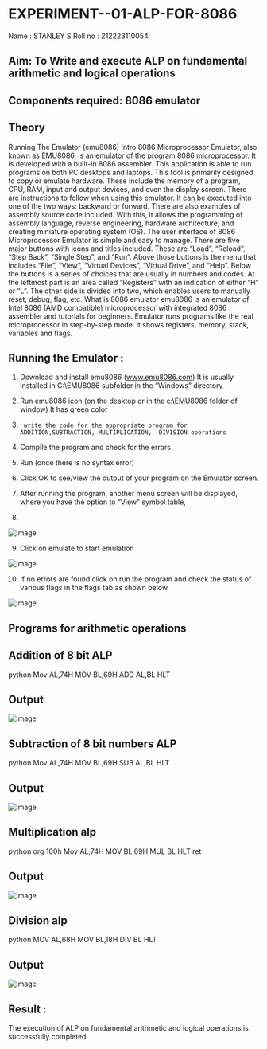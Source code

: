 # EXPERIMENT--01-ALP-FOR-8086
Name : STANLEY S
Roll no : 212223110054

## Aim: To Write and execute ALP on fundamental arithmetic and logical operations
## Components required: 8086  emulator 
## Theory 
Running The Emulator (emu8086) Intro 8086 Microprocessor Emulator, also known as EMU8086, is an emulator of the program 8086 microprocessor. It is developed with a built-in 8086 assembler. This application is able to run programs on both PC desktops and laptops. This tool is primarily designed to copy or emulate hardware. These include the memory of a program, CPU, RAM, input and output devices, and even the display screen. There are instructions to follow when using this emulator. It can be executed into one of the two ways: backward or forward. There are also examples of assembly source code included. With this, it allows the programming of assembly language, reverse engineering, hardware architecture, and creating miniature operating system (OS). The user interface of 8086 Microprocessor Emulator is simple and easy to manage. There are five major buttons with icons and titles included. These are “Load”, “Reload”, “Step Back”, “Single Step”, and “Run”. Above those buttons is the menu that includes “File”, “View”, “Virtual Devices”, “Virtual Drive”, and “Help”. Below the buttons is a series of choices that are usually in numbers and codes. At the leftmost part is an area called “Registers” with an indication of either “H” or “L”. The other side is divided into two, which enables users to manually reset, debug, flag, etc. What is 8086 emulator emu8086 is an emulator of Intel 8086 (AMD compatible) microprocessor with integrated 8086 assembler and tutorials for beginners. Emulator runs programs like the real microprocessor in step-by-step mode. it shows registers, memory, stack, variables and flags.


 ## Running the Emulator :
1.	Download and install emu8086 (www.emu8086.com) It is usually installed in C:\EMU8086 subfolder in the “Windows” directory
2.	  Run  emu8086 icon (on the desktop or in the c:\EMU8086 folder of window) It has green color 
 
 
3.		write the code for the appropriate program for ADDITION,SUBTRACTION, MULTIPLICATION,  DIVISION operations 

4.	 Compile the program and check for the errors 
5.	Run (once there is no syntax error) 

6.	Click OK to see/view the output of your program on the Emulator screen. 


7.	After running the program, another menu screen will be displayed, where you have the option to “View” symbol table,
8.	 


![image](https://user-images.githubusercontent.com/36288975/189273263-d65baae9-4b8f-4723-afb3-c0ffa4052b04.png)











9.	Click on emulate to start emulation 








![image](https://user-images.githubusercontent.com/36288975/189273273-9bb36ec1-e2e8-4892-8d35-37707332bfdc.png)








10.	If no errors are found click on run the program and check the status of various flags in the flags tab as shown below 






![image](https://user-images.githubusercontent.com/36288975/189273277-113a2a33-4a40-4ff8-95a5-ecd3a1f504fe.png)







## Programs for arithmetic  operations

## Addition  of 8 bit ALP 

python
Mov AL,74H
MOV BL,69H
ADD AL,BL
HLT


## Output

![image](https://github.com/user-attachments/assets/ae23b3fe-d776-4bdb-84fa-7ad0299dfe91)


 
## Subtraction   of 8 bit numbers  ALP 

python
Mov AL,74H
MOV BL,69H
SUB AL,BL
HLT

 
## Output  

![image](https://github.com/user-attachments/assets/3b4374e0-e95d-43b0-9b12-d314a1a6637a)

## Multiplication alp 

python
org 100h
Mov AL,74H
MOV BL,69H
MUL BL
HLT
ret

 ## Output  

 ![image](https://github.com/user-attachments/assets/d254c950-097f-4dfb-aee6-809d2db2ace2)



## Division alp 

python
MOV AL,68H
MOV BL,18H
DIV BL
HLT


## Output  

![image](https://github.com/user-attachments/assets/ec495949-a0bd-48f1-9a0e-5704fb5bdc44)


## Result :
The execution of ALP on fundamental arithmetic and logical operations is successfully completed.
